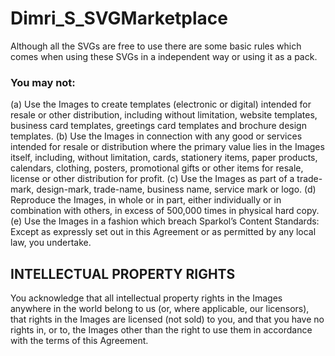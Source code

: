 # Dimri_S_SVGMarketplace

Although all the SVGs are free to use there are some basic rules which comes when using these SVGs in a independent way or using it as a pack.

### You may not:

(a) Use the Images to create templates (electronic or digital) intended for resale or other distribution, including without limitation, website templates, business card templates, greetings card templates and brochure design templates.
(b) Use the Images in connection with any good or services intended for resale or distribution where the primary value lies in the Images itself, including, without limitation, cards, stationery items, paper products, calendars, clothing, posters, promotional gifts or other items for resale, license or other distribution for profit.
(c) Use the Images as part of a trade-mark, design-mark, trade-name, business name, service mark or logo.
(d) Reproduce the Images, in whole or in part, either individually or in combination with others, in excess of 500,000 times in physical hard copy.
(e) Use the Images in a fashion which breach Sparkol’s Content Standards: Except as expressly set out in this Agreement or as permitted by any local law, you undertake.

## INTELLECTUAL PROPERTY RIGHTS

You acknowledge that all intellectual property rights in the Images anywhere in the world belong to us (or, where applicable, our licensors), that rights in the Images are licensed (not sold) to you, and that you have no rights in, or to, the Images other than the right to use them in accordance with the terms of this Agreement.
